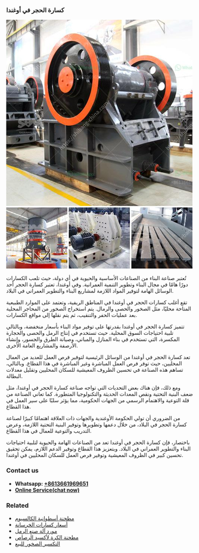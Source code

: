 <h3>كسارة الحجر في أوغندا</h3><img src='1701852750.jpg' alt=''><p>تُعتبر صناعة البناء من الصناعات الأساسية والحيوية في أي دولة، حيث تلعب الكسارات دورًا هامًا في مجال البناء وتطوير التنمية العمرانية. وفي أوغندا، تعتبر كسارة الحجر أحد الوسائل الهامة لتوفير المواد اللازمة لمشاريع البناء والتطوير العمراني في البلاد.</p><p>تقع أغلب كسارات الحجر في أوغندا في المناطق الريفية، وتعتمد على الموارد الطبيعية المتاحة محليًا، مثل الصخور والحصى والرمال. يتم استخراج الصخور من المحاجر المحلية بعد عمليات الحفر والتنقيب، ثم يتم نقلها إلى مواقع الكسارات.</p><p>تتميز كسارة الحجر في أوغندا بقدرتها على توفير مواد البناء بأسعار منخفضة، وبالتالي تلبية احتياجات السوق المحلية. حيث تستخدم في إنتاج الرمل والحصى والحجارة المكسرة، التي تستخدم في بناء المنازل والمباني، وصيانة الطرق والجسور، وإنشاء الأرصفة والمشاريع العامة الأخرى.</p><p>تعد كسارة الحجر في أوغندا من الوسائل الرئيسية لتوفير فرص العمل للعديد من العمال المحليين، حيث توفر فرص العمل المباشرة وغير المباشرة في هذا القطاع. وبالتالي، تساهم هذه الصناعة في تحسين الظروف المعيشية للسكان المحليين وتقليل معدلات البطالة.</p><p>ومع ذلك، فإن هناك بعض التحديات التي تواجه صناعة كسارة الحجر في أوغندا، مثل ضعف البنية التحتية ونقص المعدات الحديثة والتكنولوجيا المتطورة. كما تعاني الصناعة من قلة التوعية والاهتمام الرسمي من الجهات الحكومية، مما يؤثر سلبًا على سير العمل في هذا القطاع.</p><p>من الضروري أن تولي الحكومة الأوغندية والجهات ذات العلاقة اهتمامًا كبيرًا لصناعة كسارة الحجر في البلاد، من خلال دعمها وتطويرها وتوفير البنية التحتية اللازمة، وعرض التدريب والتوعية للعمال في هذا القطاع.</p><p>باختصار، فإن كسارة الحجر في أوغندا تعد من الصناعات الهامة والحيوية لتلبية احتياجات البناء والتطوير العمراني في البلاد. وبتعزيز هذا القطاع وتوفير الدعم اللازم، يمكن تحقيق تحسين كبير في الظروف المعيشية وتوفير فرص العمل للسكان المحليين في أوغندا.</p><h3>Contact us</h3><ul><li><strong>Whatsapp:&nbsp;<a href="https://wa.me/8613661969651">+8613661969651</a></strong></li><li><a href="https://swt.shibang-china.com/?git&amp;zhl&amp;كسارة الحجر في أوغندا"><strong>Online Service(chat now)</strong></a></li></ul><h3>Related</h3><ul><li><a href='مطحنة أسطوانية الكالسيوم.md'>مطحنة أسطوانية الكالسيوم</a></li><li><a href='أسعار كسارات الخرسانة.md'>أسعار كسارات الخرسانة</a></li><li><a href='مورد آلة صنع الرمل.md'>مورد آلة صنع الرمل</a></li><li><a href='مطحنة الكرة لأكسيد الرصاص.md'>مطحنة الكرة لأكسيد الرصاص</a></li><li><a href='التكسير الصخور للبيع.md'>التكسير الصخور للبيع</a></li></ul>